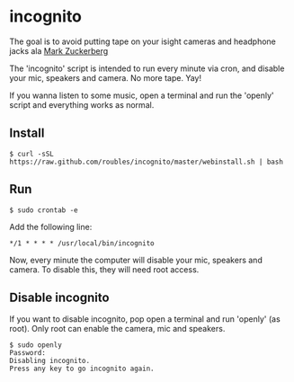 # incognito

The goal is to avoid putting tape on your isight cameras and headphone jacks ala [Mark Zuckerberg](http://fortune.com/2016/06/22/mark-zuckerberg-facebook-tape/)

The 'incognito' script is intended to run every minute via cron, and disable your mic, speakers and camera. No more tape. Yay!

If you wanna listen to some music, open a terminal and run the 'openly' script and everything works as normal.

## Install

```
$ curl -sSL https://raw.github.com/roubles/incognito/master/webinstall.sh | bash
```

## Run

```
$ sudo crontab -e
```

Add the following line:
```
*/1 * * * * /usr/local/bin/incognito
```

Now, every minute the computer will disable your mic, speakers and camera. To disable this, they will need root access.

## Disable incognito

If you want to disable incognito, pop open a terminal and run 'openly' (as root). Only root can enable the camera, mic and speakers.

```
$ sudo openly
Password:
Disabling incognito.
Press any key to go incognito again.
```
